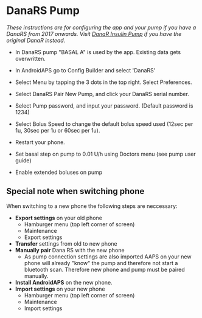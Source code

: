 # DanaRS Pump

_These instructions are for configuring the app and your pump if you have a DanaRS from 2017 onwards. Visit [DanaR Insulin Pump](./DanaR-Insulin-Pump) if you have the original DanaR instead._
*  In DanaRS pump "BASAL A" is used by the app. Existing data gets overwritten.

*  In AndroidAPS go to Config Builder and select 'DanaRS'

*  Select Menu by tapping the 3 dots in the top right. Select Preferences.

*  Select DanaRS Pair New Pump, and click your DanaRS serial number.

*  Select Pump password, and input your password. (Default password is 1234)

*  Select Bolus Speed to change the default bolus speed used (12sec per 1u, 30sec per 1u or 60sec per 1u).

*  Restart your phone.

*  Set basal step on pump to 0.01 U/h using Doctors menu (see pump user guide)

* Enable extended boluses on pump


## Special note when switching phone

When switching to a new phone the following steps are neccessary:
* **Export settings** on your old phone
  * Hamburger menu (top left corner of screen)
  * Maintenance
  * Export settings
* **Transfer** settings from old to new phone
* **Manually pair** Dana RS with the new phone
  * As pump connection settings are also imported AAPS on your new phone will already "know" the pump and therefore not start a bluetooth scan. Therefore new phone and pump must be paired manually.
* **Install AndroidAPS** on the new phone.
* **Import settings** on your new phone
  * Hamburger menu (top left corner of screen)
  * Maintenance
  * Import settings

